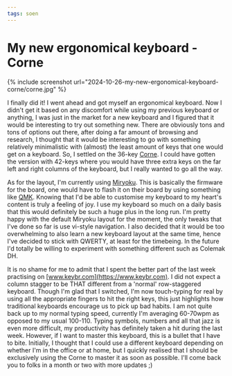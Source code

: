```yaml
---
tags: soen
---
```


# My new ergonomical keyboard - Corne

{% include screenshot url="2024-10-26-my-new-ergonomical-keyboard-corne/corne.jpg" %}

I finally did it! I went ahead and got myself an ergonomical keyboard. Now I
didn't get it based on any discomfort while using my previous keyboard or
anything, I was just in the market for a new keyboard and I figured that it
would be interesting to try out something new. There are obviously tons and
tons of options out there, after doing a far amount of browsing and research, I
thought that it would be interesting to go with something relatively
minimalistic with (almost) the least amount of keys that one would get on a
keyboard. So, I settled on the 36-key [Corne](https://github.com/foostan/crkbd).
I could have gotten the version with 42-keys where you would have three extra keys on the
far left and right columns of the keyboard, but I really wanted to go all the way.

As for the layout, I'm currently using
[Miryoku](https://github.com/manna-harbour/miryoku). This is basically the
firmware for the board, one would have to flash it on their board by using
something like [QMK](https://qmk.fm/). Knowing that I'd be able to customise my
keyboard to my heart's content is truly a feeling of joy. I use my keyboard so
much on a daily basis that this would definitely be such a huge plus in the
long run. I'm pretty happy with the default Miryoku layout for the moment, the
only tweaks that I've done so far is use vi-style navigation. I also decided
that it would be too overwhelming to also learn a new keyboard layout at the
same time, hence I've decided to stick with QWERTY, at least for the timebeing.
In the future I'd totally be willing to experiment with something different
such as Colemak DH.

It is no shame for me to admit that I spent the better part of the last week
practising on [www.keybr.com](https://www.keybr.com). I did not expect a column stagger to be THAT
different from a 'normal' row-staggered keyboard. Though I'm glad that I
switched, I'm now touch-typing for real by using all the appropriate fingers to
hit the right keys, this just highlights how traditional keyboards encourage us
to pick up bad habits. I am not quite back up to my normal typing speed,
currently I'm averaging 60-70wpm as opposed to my usual 100-110. Typing
symbols, numbers and all that jazz is even more difficult, my productivity has
definitely taken a hit during the last week. However, if I want to master this
keyboard, this is a bullet that I have to bite. Initially, I thought that I
could use a different keyboard depending on whether I'm in the office or at
home, but I quickly realised that I should be exclusively using the Corne to
master it as soon as possible. I'll come back you to folks in a month or two
with more updates ;)
